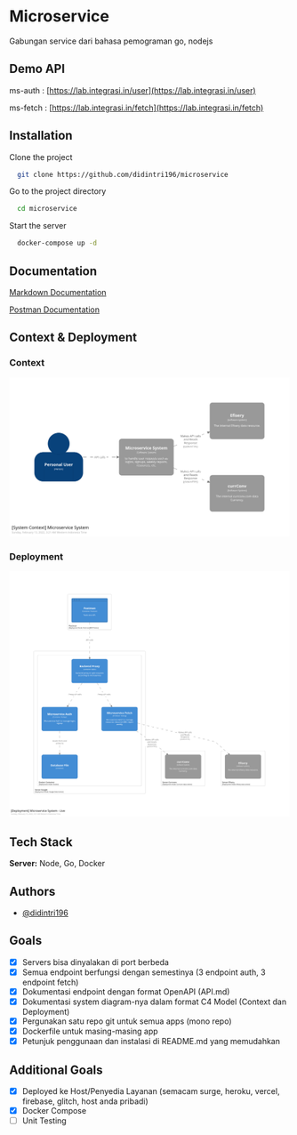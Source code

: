 
# Microservice

Gabungan service dari bahasa pemograman go, nodejs

## Demo API

ms-auth  : [https://lab.integrasi.in/user](https://lab.integrasi.in/user) 

ms-fetch : [https://lab.integrasi.in/fetch](https://lab.integrasi.in/fetch)



## Installation

Clone the project

```bash
  git clone https://github.com/didintri196/microservice
```

Go to the project directory

```bash
  cd microservice
```

Start the server

```bash
  docker-compose up -d
```


## Documentation

[Markdown Documentation](https://github.com/didintri196/microservice/blob/master/API.md)

[Postman Documentation](https://documenter.getpostman.com/view/3419442/UVeMKQFS)


## Context & Deployment

### Context
![Logo](https://raw.githubusercontent.com/didintri196/microservice/master/dokumentasi/structurizr-MicroserviceSystem-SystemContext.png)


### Deployment
![Logo](https://raw.githubusercontent.com/didintri196/microservice/master/dokumentasi/structurizr-LiveDeployment-001.png)


## Tech Stack

**Server:** Node, Go, Docker


## Authors

- [@didintri196](https://www.github.com/didintri196)


## Goals

- [x]  Servers bisa dinyalakan di port berbeda
- [x]  Semua endpoint berfungsi dengan semestinya (3 endpoint auth, 3 endpoint fetch)
- [x]  Dokumentasi endpoint dengan format OpenAPI (API.md)
- [x]  Dokumentasi system diagram-nya dalam format C4 Model (Context dan Deployment)
- [x]  Pergunakan satu repo git untuk semua apps (mono repo)
- [x]  Dockerfile untuk masing-masing app
- [x]  Petunjuk penggunaan dan instalasi di README.md yang memudahkan

## Additional Goals

- [x]  Deployed ke Host/Penyedia Layanan (semacam surge, heroku, vercel, firebase, glitch,
host anda pribadi)
- [x]  Docker Compose
- [ ]  Unit Testing
